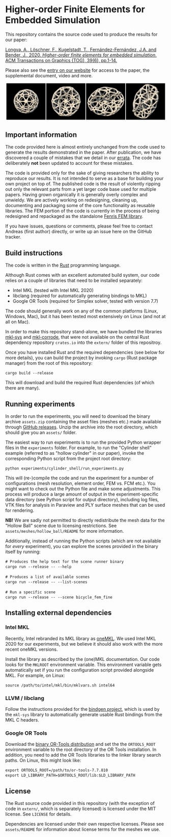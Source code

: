 # Higher-order Finite Elements for Embedded Simulation

This repository contains the source code used to produce the results for our paper:

[Longva, A., Löschner, F., Kugelstadt, T., Fernández-Fernández, J.A. and Bender, J., 2020.
*Higher-order finite elements for embedded simulation*.
ACM Transactions on Graphics (TOG), 39(6), pp.1-14.](https://dl.acm.org/doi/10.1145/3414685.3417853)

Please also see the [entry on our website](https://animation.rwth-aachen.de/publication/0572/)
for access to the paper, the supplemental document, video and more.

![Teaser image from paper](teaser.png)

## Important information

The code provided here is almost entirely unchanged from the code used to generate the results
demonstrated in the paper. After publication, we have discovered a couple of mistakes that we detail
in our [errata](errata.pdf). The code has deliberately **not** been updated to account for these mistakes.

The code is provided only for the sake of giving researchers the ability to reproduce our results.
It is not intended to serve as a base for building your own project on top of. The published code is the
result of violently ripping out only the relevant parts from a yet larger code base used for multiple papers.
Having grown organically it is generally overly complex and unwieldy. We are actively working on redesigning,
cleaning up, documenting and packaging some of the core functionality as reusable libraries.
The FEM portion of the code is currently in the process of being redesigned and repackaged as the standalone
[Fenris FEM library](https://github.com/InteractiveComputerGraphics/fenris).

If you have issues, questions or comments, please feel free to contact Andreas (first author) directly,
or write up an issue here on the GitHub tracker.

## Build instructions

The code is written in the [Rust](https://www.rust-lang.org) programming language.

Although Rust comes with an excellent automated build system, our code relies on a couple of libraries
that need to be installed separately:

- Intel MKL (tested with Intel MKL 2020)
- libclang (required for automatically generating bindings to MKL)
- Google OR Tools (required for Simplex solver, tested with version 7.7)

The code should generally work on any of the common platforms (Linux, Windows, Mac),
but it has been tested most extensively on Linux (and not at all on Mac).

In order to make this repository stand-alone, we have bundled the libraries
[mkl-sys](https://github.com/Andlon/mkl-sys) and [mkl-corrode](https://github.com/Andlon/mkl-sys),
that were not available on the central Rust dependency repository `crates.io` into the `extern/` folder of this repositroy.

Once you have installed Rust and the required dependencies (see below for more details), you can build the project
by invoking `cargo` (Rust package manager) from the root of this repository:

```
cargo build --release
```

This will download and build the required Rust dependencies (of which there are many).

## Running experiments

In order to run the experiments, you will need to download the binary archive `assets.zip` containing the asset files
(meshes etc.) made available through
[GitHub releases](https://github.com/InteractiveComputerGraphics/higher_order_embedded_fem/releases/tag/initial_release).
Unzip the archive into the root directory, which should give
you an `assets/` folder.

The easiest way to run experiments is to run the provided Python wrapper files in the `experiments` folder.
For example, to run the "Cylinder shell" example (referred to as "hollow cylinder" in our paper), invoke the
corresponding Python script from the project root directory:
```
python experiments/cylinder_shell/run_experiments.py
```
This will (re-)compile the code and run the experiment for a number of configurations
(mesh resolution, element order, FEM vs. FCM etc.). You might want to check out the Python file
and make some adjustments. This process will produce a large amount of output in the
experiment-specific data directory (see Python script for output directory), including
log files, VTK files for analysis in Paraview and PLY surface meshes that can be used for rendering.

**NB!** We are sadly not permitted to directly redistribute the mesh data for the "Hollow Ball" scene
due to licensing restrictions. See `assets/meshes/hollow_ball/README` for more information.

Additionally, instead of running the Python scripts (which are not available for *every* experiment),
you can explore the scenes provided in the binary itself by running: 

```
# Produces the help text for the scene runner binary
cargo run --release -- --help

# Produces a list of available scenes
cargo run --release -- --list-scenes

# Run a specific scene
cargo run --release -- --scene bicycle_fem_fine
```

## Installing external dependencies

### Intel MKL

Recently, Intel rebranded its MKL library as
[oneMKL](https://www.intel.com/content/www/us/en/developer/tools/oneapi/onemkl.html).
We used Intel MKL 2020 for our experiments, but we believe it should also work with the more recent oneMKL versions.

Install the library as described by the (one)MKL documentation. Our code looks for the `MKLROOT`
environment variable. This environment variable gets automatically set if you run the
configuration script provided alongside MKL. For example, on Linux:

```
source /path/to/intel/mkl/bin/mklvars.sh intel64
```

### LLVM / libclang

Follow the instructions provided for the
[bindgen project](https://rust-lang.github.io/rust-bindgen/requirements.html),
which is used by the `mkl-sys` library to automatically generate usable Rust bindings
from the MKL C headers.

### Google OR Tools

Download the [binary OR-Tools distribution](https://developers.google.com/optimization/install/cpp) and set the
the `ORTOOLS_ROOT` environment variable to the root directory of the OR Tools installation.
In addition, you need to add the OR Tools libraries to the linker library search paths.
On Linux, this might look like:

```
export ORTOOLS_ROOT=/path/to/or-tools-7.7.810
export LD_LIBRARY_PATH=$ORTOOLS_ROOT/lib:$LD_LIBRARY_PATH
```

## License

The Rust source code provided in this repository (with the exception of code in `extern/`,
which is separately licensed) is licensed under the MIT license. See `LICENSE` for details.

Dependencies are licensed under their own respective licenses. Please see `assets/README` for
information about license terms for the meshes we use.